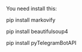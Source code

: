 You need install this:

pip install markovify

pip install beautifulsoup4

pip install pyTelegramBotAPI
